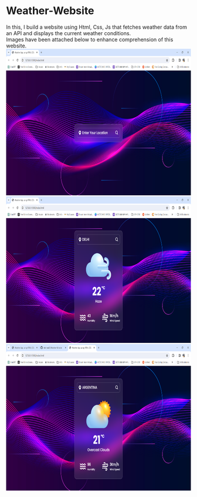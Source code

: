 # Weather-Website
In this, I build a website using Html, Css, Js that fetches weather data from an API and displays the current weather conditions. <br>
Images have been attached below to enhance comprehension of this website.<br>
<img src="Demo_1.png" height="400px" width="800px">
<img src="Demo_2.png" height="400px" width="800px">
<img src="Demo_3.png" height="400px" width="800px">
